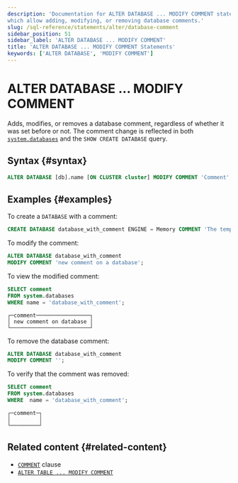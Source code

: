 ```yaml
---
description: 'Documentation for ALTER DATABASE ... MODIFY COMMENT statements
which allow adding, modifying, or removing database comments.'
slug: /sql-reference/statements/alter/database-comment
sidebar_position: 51
sidebar_label: 'ALTER DATABASE ... MODIFY COMMENT'
title: 'ALTER DATABASE ... MODIFY COMMENT Statements'
keywords: ['ALTER DATABASE', 'MODIFY COMMENT']
---
```


# ALTER DATABASE ... MODIFY COMMENT

Adds, modifies, or removes a database comment, regardless of whether it was set
before or not. The comment change is reflected in both [`system.databases`](/operations/system-tables/databases.md)
and the `SHOW CREATE DATABASE` query.

## Syntax {#syntax}

``` sql
ALTER DATABASE [db].name [ON CLUSTER cluster] MODIFY COMMENT 'Comment'
```

## Examples {#examples}

To create a `DATABASE` with a comment:

``` sql
CREATE DATABASE database_with_comment ENGINE = Memory COMMENT 'The temporary database';
```

To modify the comment:

``` sql
ALTER DATABASE database_with_comment 
MODIFY COMMENT 'new comment on a database';
```

To view the modified comment:

```sql
SELECT comment 
FROM system.databases 
WHERE name = 'database_with_comment';
```

```text
┌─comment─────────────────┐
│ new comment on database │
└─────────────────────────┘
```

To remove the database comment:

``` sql
ALTER DATABASE database_with_comment 
MODIFY COMMENT '';
```

To verify that the comment was removed:

```sql title="Query"
SELECT comment 
FROM system.databases 
WHERE  name = 'database_with_comment';
```

```text title="Response"
┌─comment─┐
│         │
└─────────┘
```

## Related content {#related-content}

- [`COMMENT`](/sql-reference/statements/create/table#comment-clause) clause
- [`ALTER TABLE ... MODIFY COMMENT`](./comment.md)
